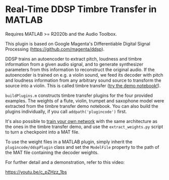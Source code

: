 # Real-Time DDSP Timbre Transfer in MATLAB

Requires MATLAB >= R2020b and the Audio Toolbox.

This plugin is based on Google Magenta's Differentiable Digital Signal Processing (https://github.com/magenta/ddsp).

DDSP trains an autoencoder to extract pitch, loudness and timbre information from a given audio signal, and to generate synthesizer parameters from this information to reconstruct the original audio.
If the autoencoder is trained on e.g. a violin sound, we feed its decoder with pitch and loudness information from any arbitrary sound source to transform the source into a violin. This is called timbre transfer ([try the demo notebook!](https://colab.research.google.com/github/magenta/ddsp/blob/master/ddsp/colab/demos/timbre_transfer.ipynb)).

`buildPlugins.m` constructs timbre transfer plugins for the four provided examples. The weights of a flute, violin, trumpet and saxophone model were extracted from the timbre transfer demo notebook. You can also build the plugins individually, if you call `addpath('plugincode')` first.

It's also possible to [train your own network](https://colab.research.google.com/github/magenta/ddsp/blob/master/ddsp/colab/demos/train_autoencoder.ipynb) with the same architecture as the ones in the timbre transfer demo, and use the `extract_weights.py` script to turn a checkpoint into a MAT file.

To use the weight files in a MATLAB plugin, simply inherit the `plugincode/ddspPlugin` class and set the `ModelFile` property to the path of the MAT file containing the decoder weights. 

For further detail and a demonstration, refer to this video:

https://youtu.be/c_pZHzz_1bs
